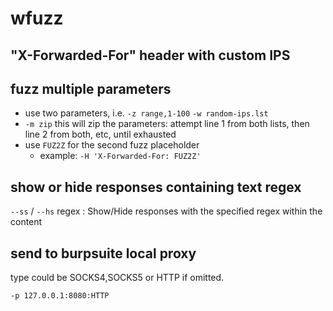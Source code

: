 # wfuzz

## "X-Forwarded-For" header with custom IPS
## fuzz multiple parameters
- use two parameters, i.e. `-z range,1-100` `-w random-ips.lst`
- `-m zip` this will zip the parameters: attempt line 1 from both lists, then line 2 from both, etc, until exhausted
- use `FUZ2Z` for the second fuzz placeholder
  - example: `-H 'X-Forwarded-For: FUZ2Z'`

## show or hide responses containing text regex
`--ss` / `--hs` regex : Show/Hide responses with the specified regex within the content

## send to burpsuite local proxy
type could be SOCKS4,SOCKS5 or HTTP if omitted.
```
-p 127.0.0.1:8080:HTTP
```

